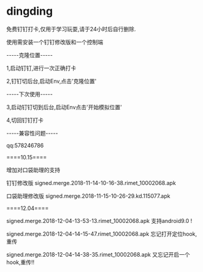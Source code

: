 # dingding
免费钉钉打卡,仅用于学习玩耍,请于24小时后自行删除.

使用需安装一个钉钉修改版和一个控制端

-----克隆位置-----

1,启动钉钉,进行一次正确打卡

2,钉钉切后台,启动Env,点击'克隆位置'


-----下次使用-----

3,启动钉钉切到后台,启动Env点击'开始模拟位置'

4,切回钉钉打卡


-----兼容性问题-----

qq:578246786

====10.15====

增加对口袋助理的支持

钉钉修改版 signed.merge.2018-11-14-10-16-38.rimet_10002068.apk

口袋助理修改版 signed.merge.2018-11-15-10-26-29.kd.115077.apk


====12.04====

signed.merge.2018-12-04-13-53-13.rimet_10002068.apk  支持android9.0 !

signed.merge.2018-12-04-14-15-47.rimet_10002068.apk 忘记打开定位hook,重传

signed.merge.2018-12-04-14-38-35.rimet_10002068.apk 又忘记开启一个hook,重传!!

